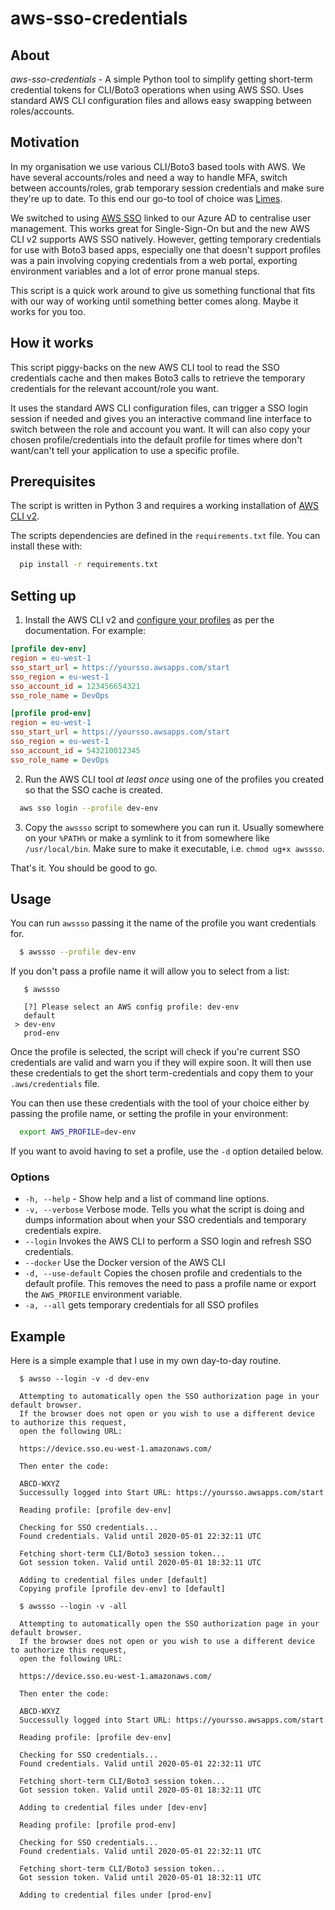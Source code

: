 # aws-sso-credentials
## About
*aws-sso-credentials* - A simple Python tool to simplify getting short-term credential tokens for CLI/Boto3 operations when using AWS SSO. Uses standard AWS CLI configuration files and allows easy swapping between roles/accounts.

## Motivation
In my organisation we use various CLI/Boto3 based tools with AWS. We have several accounts/roles and need a way to handle MFA, switch between accounts/roles, grab temporary session credentials and make sure they're up to date. To this end our go-to tool of choice was [Limes](https://github.com/otm/limes).

We switched to using [AWS SSO](https://aws.amazon.com/single-sign-on/) linked to our Azure AD to centralise user management. This works great for Single-Sign-On but and the new AWS CLI v2 supports AWS SSO natively. However, getting temporary credentials for use with Boto3 based apps, especially one that doesn't support profiles was a pain involving copying credentials from a web portal, exporting environment variables and a lot of error prone manual steps.

This script is a quick work around to give us something functional that fits with our way of working until something better comes along. Maybe it works for you too.

## How it works
This script piggy-backs on the new AWS CLI tool to read the SSO credentials cache and then makes Boto3 calls to retrieve the temporary credentials for the relevant account/role you want.

It uses the standard AWS CLI configuration files, can trigger a SSO login session if needed and gives you an interactive command line interface to switch between the role and account you want. It will can also copy your chosen profile/credentials into the default profile for times where don't want/can't tell your application to use a specific profile.

## Prerequisites
The script is written in Python 3 and requires a working installation of [AWS CLI v2](https://docs.aws.amazon.com/cli/latest/userguide/install-cliv2.html).

The scripts dependencies are defined in the `requirements.txt` file. You can install these with:

```bash
  pip install -r requirements.txt
```

## Setting up
1. Install the AWS CLI v2 and [configure your profiles](https://docs.aws.amazon.com/cli/latest/userguide/cli-configure-sso.html) as per the documentation. For example:

```ini
[profile dev-env]
region = eu-west-1
sso_start_url = https://yoursso.awsapps.com/start
sso_region = eu-west-1
sso_account_id = 123456654321
sso_role_name = DevOps

[profile prod-env]
region = eu-west-1
sso_start_url = https://yoursso.awsapps.com/start
sso_region = eu-west-1
sso_account_id = 543210012345
sso_role_name = DevOps
```

2. Run the AWS CLI tool *at least once* using one of the profiles you created so that the SSO cache is created.

```bash
  aws sso login --profile dev-env
```

3. Copy the `awssso` script to somewhere you can run it. Usually somewhere on your `%PATH%` or make a symlink to it from somewhere like `/usr/local/bin`. Make sure to make it executable, i.e. `chmod ug+x awssso`.

That's it. You should be good to go.

## Usage

You can run `awssso` passing it the name of the profile you want credentials for.

```bash
  $ awssso --profile dev-env
```

If you don't pass a profile name it will allow you to select from a list:

```
   $ awssso
   
   [?] Please select an AWS config profile: dev-env
   default
 > dev-env
   prod-env
```

Once the profile is selected, the script will check if you're current SSO credentials are valid and warn you if they will expire soon. It will then use these credentials to get the short term-credentials and copy them to your `.aws/credentials` file.

You can then use these credentials with the tool of your choice either by passing the profile name, or setting the profile in your environment:

```bash
  export AWS_PROFILE=dev-env
```

If you want to avoid having to set a profile, use the `-d` option detailed below.

### Options

- `-h, --help` - Show help and a list of command line options.
- `-v, --verbose` Verbose mode. Tells you what the script is doing and dumps information about when your SSO credentials and temporary credentials expire.
- `--login` Invokes the AWS CLI to perform a SSO login and refresh SSO credentials.
- `--docker` Use the Docker version of the AWS CLI
- `-d, --use-default` Copies the chosen profile and credentials to the default profile. This removes the need to pass a profile name or export the `AWS_PROFILE` environment variable.
- `-a, --all` gets temporary credentials for all SSO profiles

## Example

Here is a simple example that I use in my own day-to-day routine.

```
  $ awsso --login -v -d dev-env
  
  Attempting to automatically open the SSO authorization page in your default browser.
  If the browser does not open or you wish to use a different device to authorize this request,
  open the following URL:

  https://device.sso.eu-west-1.amazonaws.com/

  Then enter the code:

  ABCD-WXYZ
  Successully logged into Start URL: https://yoursso.awsapps.com/start

  Reading profile: [profile dev-env]

  Checking for SSO credentials...
  Found credentials. Valid until 2020-05-01 22:32:11 UTC

  Fetching short-term CLI/Boto3 session token...
  Got session token. Valid until 2020-05-01 18:32:11 UTC

  Adding to credential files under [default]
  Copying profile [profile dev-env] to [default]
```

```
  $ awssso --login -v -all

  Attempting to automatically open the SSO authorization page in your default browser.
  If the browser does not open or you wish to use a different device to authorize this request,
  open the following URL:

  https://device.sso.eu-west-1.amazonaws.com/

  Then enter the code:

  ABCD-WXYZ
  Successully logged into Start URL: https://yoursso.awsapps.com/start

  Reading profile: [profile dev-env]

  Checking for SSO credentials...
  Found credentials. Valid until 2020-05-01 22:32:11 UTC

  Fetching short-term CLI/Boto3 session token...
  Got session token. Valid until 2020-05-01 18:32:11 UTC

  Adding to credential files under [dev-env]

  Reading profile: [profile prod-env]

  Checking for SSO credentials...
  Found credentials. Valid until 2020-05-01 22:32:11 UTC

  Fetching short-term CLI/Boto3 session token...
  Got session token. Valid until 2020-05-01 18:32:11 UTC

  Adding to credential files under [prod-env]
```